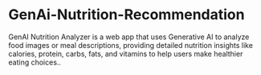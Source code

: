 # GenAi-Nutrition-Recommendation
GenAI Nutrition Analyzer is a web app that uses Generative AI to analyze food images or meal descriptions, providing detailed nutrition insights like calories, protein, carbs, fats, and vitamins to help users make healthier eating choices..
